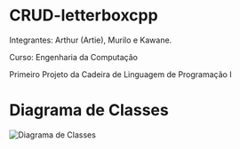 # CRUD-letterboxcpp
Integrantes: Arthur (Artie), Murilo e Kawane.

Curso: Engenharia da Computação

Primeiro Projeto da Cadeira de Linguagem de Programação I


# Diagrama de Classes
<img src="[https://github.com/ArtiePixel/CRUD-letterboxcpp/blob/main/Diagrama%20de%20Classes.jpeg?raw=true](https://github.com/ArtiePixel/CRUD-letterboxcpp/blob/main/img/Diagrama%20de%20Classes.jpeg)" alt="Diagrama de Classes">
